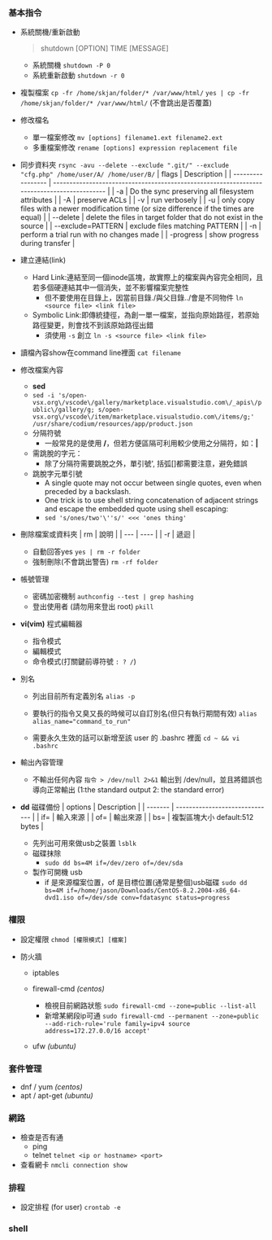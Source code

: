 ### 基本指令 ###
- 系統關機/重新啟動
    >shutdown [OPTION] TIME [MESSAGE]
  - 系統關機
    `shutdown -P 0`
  - 系統重新啟動
    `shutdown -r 0`

- 複製檔案
    `cp -fr /home/skjan/folder/* /var/www/html/`
    `yes | cp -fr /home/skjan/folder/* /var/www/html/` (不會跳出是否覆蓋)

- 修改檔名
  - 單一檔案修改
    `mv [options] filename1.ext filename2.ext`
  - 多重檔案修改
    `rename [options] expression replacement file`

- 同步資料夾
    `rsync -avu --delete --exclude ".git/" --exclude "cfg.php" /home/user/A/ /home/user/B/`
    | flags             | Description                                                                                |
    | ----------------- | ------------------------------------------------------------------------------------------ |
    | -a                | Do the sync preserving all filesystem attributes                                           |
    | -A                | preserve ACLs                                                                              |
    | -v                | run verbosely                                                                              |
    | -u                | only copy files with a newer modification time (or size difference if the times are equal) |
    | --delete          | delete the files in target folder that do not exist in the source                          |
    | --exclude=PATTERN | exclude files matching PATTERN                                                             |
    | -n                | perform a trial run with no changes made                                                   |
    | -progress         | show progress during transfer                                                              |

- 建立連結(link)
  - Hard Link:連結至同一個inode區塊，故實際上的檔案與內容完全相同，且若多個硬連結其中一個消失，並不影響檔案完整性
    - 但不要使用在目錄上，因當前目錄./與父目錄../會是不同物件
    `ln <source file> <link file>`
  - Symbolic Link:即傳統捷徑，為創一單一檔案，並指向原始路徑，若原始路徑變更，則會找不到該原始路徑出錯
    - 須使用 `-s` 創立
    `ln -s <source file> <link file>`

- 讀檔內容show在command line裡面
    `cat filename`

- 修改檔案內容
  - **sed**
  - `sed -i 's/open-vsx.org\/vscode\/gallery/marketplace.visualstudio.com\/_apis\/public\/gallery/g; s/open-vsx.org\/vscode\/item/marketplace.visualstudio.com\/items/g;' /usr/share/codium/resources/app/product.json`
  - 分隔符號
    - 一般常見的是使用 **/**，但若方便區隔可利用較少使用之分隔符，如：**|**
  - 需跳脫的字元：
    - 除了分隔符需要跳脫之外，單引號', 括弧[]都需要注意，避免錯誤
  - 跳脫字元單引號
    - A single quote may not occur between single quotes, even when preceded by a backslash.
    - One trick is to use shell string concatenation of adjacent strings and escape the embedded quote using shell escaping:
    - `sed 's/ones/two'\''s/' <<< 'ones thing'`

- 刪除檔案或資料夾
    | rm  | 說明 |
    | --- | ---- |
    | -r  | 遞迴 |
  - 自動回答yes
    `yes | rm -r folder`
  - 強制刪除(不會跳出警告)
    `rm -rf folder`

- 帳號管理
  - 密碼加密機制
    `authconfig --test | grep hashing`
  - 登出使用者 (請勿用來登出 root)
    `pkill`

- **vi(vim)** 程式編輯器
  - 指令模式
  - 編輯模式
  - 命令模式(打關鍵前導符號 `: ? /`)

- 別名
  - 列出目前所有定義別名
    `alias -p`

  - 要執行的指令又臭又長的時候可以自訂別名(但只有執行期間有效)
    `alias alias_name="command_to_run"`

  - 需要永久生效的話可以新增至該 user 的 .bashrc 裡面
    `cd ~ && vi .bashrc`

- 輸出內容管理
  - 不輸出任何內容
    `指令 > /dev/null 2>&1`
    輸出到 /dev/null，並且將錯誤也導向正常輸出 (1:the standard output  2: the standard error)

- **dd** 磁碟備份
    | options | Description                    |
    | ------- | ------------------------------ |
    | if=     | 輸入來源                       |
    | of=     | 輸出來源                       |
    | bs=     | 複製區塊大小 default:512 bytes |

  - 先列出可用來做usb之裝置
    `lsblk`
  - 磁碟抹除
    - `sudo dd bs=4M if=/dev/zero of=/dev/sda`
  - 製作可開機 usb
    - if 是來源檔案位置，of 是目標位置(通常是整個)usb磁碟
      `sudo dd bs=4M if=/home/jason/Downloads/CentOS-8.2.2004-x86_64-dvd1.iso of=/dev/sde conv=fdatasync status=progress`

### 權限 ###
- 設定權限
    `chmod [權限模式] [檔案]`

- 防火牆
  - iptables
  - firewall-cmd *(centos)*
    - 檢視目前網路狀態
        `sudo firewall-cmd --zone=public --list-all`
    - 新增某網段ip可通
        `sudo firewall-cmd --permanent --zone=public --add-rich-rule='rule family=ipv4 source address=172.27.0.0/16 accept'`


  - ufw *(ubuntu)*

### 套件管理 ###
- dnf / yum *(centos)*
- apt / apt-get *(ubuntu)*

### 網路 ###
- 檢查是否有通
  - ping
  - telnet
    `telnet <ip or hostname> <port>`
- 查看網卡
    `nmcli connection show`

### 排程 ###
- 設定排程 (for user)
    `crontab -e`

### shell ###
